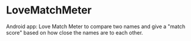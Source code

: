 # LoveMatchMeter

Android app: Love Match Meter to compare two names and give a "match score" based on how close the names are to each other.
